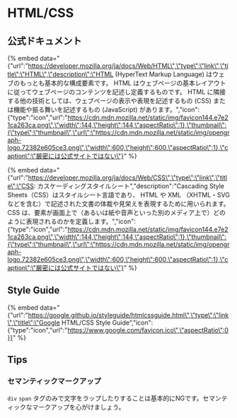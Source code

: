 # HTML/CSS

## 公式ドキュメント

{% embed data="{\"url\":\"https://developer.mozilla.org/ja/docs/Web/HTML\",\"type\":\"link\",\"title\":\"HTML\",\"description\":\"HTML \(HyperText Markup Language\) はウェブのもっとも基本的な構成要素です。 HTML はウェブページの基本レイアウトに従ってウェブページのコンテンツを記述し定義するものです。 HTML に隣接する他の技術としては、ウェブページの表示や表現を記述するもの \(CSS\) または機能や振る舞いを記述するもの \(JavaScript\) があります。\",\"icon\":{\"type\":\"icon\",\"url\":\"https://cdn.mdn.mozilla.net/static/img/favicon144.e7e21ca263ca.png\",\"width\":144,\"height\":144,\"aspectRatio\":1},\"thumbnail\":{\"type\":\"thumbnail\",\"url\":\"https://cdn.mdn.mozilla.net/static/img/opengraph-logo.72382e605ce3.png\",\"width\":600,\"height\":600,\"aspectRatio\":1},\"caption\":\"厳密には公式サイトではない\"}" %}

{% embed data="{\"url\":\"https://developer.mozilla.org/ja/docs/Web/CSS\",\"type\":\"link\",\"title\":\"CSS: カスケーディングスタイルシート\",\"description\":\"Cascading Style Sheets（CSS）はスタイルシート言語であり、 HTML や XML （XHTML・SVG などを含む）で記述された文書の体裁や見栄えを表現するために用いられます。 CSS は、要素が画面上で（あるいは紙や音声といった別のメディア上で）どのように表現されるのかを定義します。\",\"icon\":{\"type\":\"icon\",\"url\":\"https://cdn.mdn.mozilla.net/static/img/favicon144.e7e21ca263ca.png\",\"width\":144,\"height\":144,\"aspectRatio\":1},\"thumbnail\":{\"type\":\"thumbnail\",\"url\":\"https://cdn.mdn.mozilla.net/static/img/opengraph-logo.72382e605ce3.png\",\"width\":600,\"height\":600,\"aspectRatio\":1},\"caption\":\"厳密には公式サイトではない\"}" %}

## Style Guide

{% embed data="{\"url\":\"https://google.github.io/styleguide/htmlcssguide.html\",\"type\":\"link\",\"title\":\"Google HTML/CSS Style Guide\",\"icon\":{\"type\":\"icon\",\"url\":\"https://www.google.com/favicon.ico\",\"aspectRatio\":0}}" %}

## Tips

###  セマンティックマークアップ

  `div`  `span` タグのみで文字をラップしたりすることは基本的にNGです。セマンティックなマークアップを心がけましょう。



